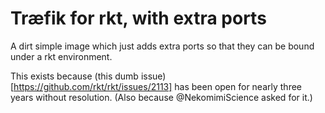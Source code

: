 # Træfik for rkt, with extra ports

A dirt simple image which just adds extra ports so that they can be bound under a rkt environment.

This exists because (this dumb issue)[https://github.com/rkt/rkt/issues/2113] has been open for nearly three years without resolution. (Also because @NekomimiScience asked for it.)
